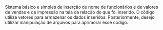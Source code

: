 Sistema básico e simples de inserção de nome de funcionários e de valores de vendas e de impressão na tela da relação do que foi inserido.
O código utiliza vetores para armazenar os dados inseridos.
Posteriormente, desejo utilizar manipulação de arquivos para aprimorar esse código.
